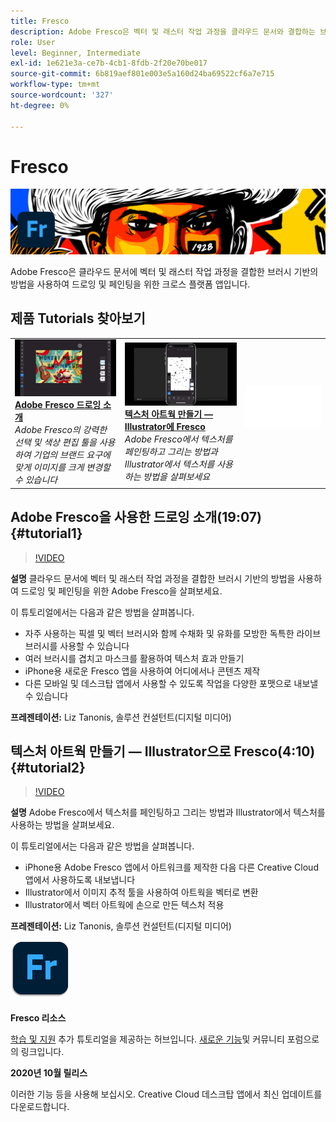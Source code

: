 ```yaml
---
title: Fresco
description: Adobe Fresco은 벡터 및 래스터 작업 과정을 클라우드 문서와 결합하는 브러시 기반의 방법을 사용하여 드로잉 및 페인팅을 위한 크로스 플랫폼 앱입니다
role: User
level: Beginner, Intermediate
exl-id: 1e621e3a-ce7b-4cb1-8fdb-2f20e70be017
source-git-commit: 6b819aef801e003e5a160d24ba69522cf6a7e715
workflow-type: tm+mt
source-wordcount: '327'
ht-degree: 0%

---
```


# Fresco

![튜토리얼 메인 이미지](../assets/Fresco.jpg)

Adobe Fresco은 클라우드 문서에 벡터 및 래스터 작업 과정을 결합한 브러시 기반의 방법을 사용하여 드로잉 및 페인팅을 위한 크로스 플랫폼 앱입니다.

## 제품 Tutorials 찾아보기

<table style="table-layout:fixed">
<tr>
 <td>
   <a href="fresco.md#tutorial1">
      <img alt="Adobe Fresco 드로잉 소개" src="../assets/fresco_drawingPaintingIntro_tanonis_thumbnail.jpg" />
   </a>
    <div>
   <a href="fresco.md#tutorial1"><strong>Adobe Fresco 드로잉 소개</strong></a>
    </div>
    <em>Adobe Fresco의 강력한 선택 및 색상 편집 툴을 사용하여 기업의 브랜드 요구에 맞게 이미지를 크게 변경할 수 있습니다</em>
    <br>
  </td>
  <td>
   <a href="fresco.md#tutorial2">
      <img alt="텍스처 아트웍 만들기 — Illustrator에 Fresco" src="../assets/fresco_textureToVector_tanonis_thumbnail.jpg" />
   </a>
    <div>
   <a href="fresco.md#tutorial2"><strong>텍스처 아트웍 만들기 — Illustrator에 Fresco</strong></a>
    </div>
    <em>Adobe Fresco에서 텍스처를 페인팅하고 그리는 방법과 Illustrator에서 텍스처를 사용하는 방법을 살펴보세요</em>
    <br>
  </td>
  <td>
    <img alt="스페이서" src="../assets/Whitespacer.png" />
    <div>
    <br>
  </td>
</tr>
</table>

## Adobe Fresco을 사용한 드로잉 소개(19:07) {#tutorial1}

>[!VIDEO](https://video.tv.adobe.com/v/326946?hidetitle=true)

**설명**
클라우드 문서에 벡터 및 래스터 작업 과정을 결합한 브러시 기반의 방법을 사용하여 드로잉 및 페인팅을 위한 Adobe Fresco을 살펴보세요.

이 튜토리얼에서는 다음과 같은 방법을 살펴봅니다.
* 자주 사용하는 픽셀 및 벡터 브러시와 함께 수채화 및 유화를 모방한 독특한 라이브 브러시를 사용할 수 있습니다
* 여러 브러시를 겹치고 마스크를 활용하여 텍스처 효과 만들기
* iPhone용 새로운 Fresco 앱을 사용하여 어디에서나 콘텐츠 제작
* 다른 모바일 및 데스크탑 앱에서 사용할 수 있도록 작업을 다양한 포맷으로 내보낼 수 있습니다

**프레젠테이션:**
Liz Tanonis, 솔루션 컨설턴트(디지털 미디어)

## 텍스처 아트웍 만들기 — Illustrator으로 Fresco(4:10) {#tutorial2}

>[!VIDEO](https://video.tv.adobe.com/v/326947?hidetitle=true)

**설명**
Adobe Fresco에서 텍스처를 페인팅하고 그리는 방법과 Illustrator에서 텍스처를 사용하는 방법을 살펴보세요.

이 튜토리얼에서는 다음과 같은 방법을 살펴봅니다.
* iPhone용 Adobe Fresco 앱에서 아트워크를 제작한 다음 다른 Creative Cloud 앱에서 사용하도록 내보냅니다
* Illustrator에서 이미지 추적 툴을 사용하여 아트웍을 벡터로 변환
* Illustrator에서 벡터 아트웍에 손으로 만든 텍스처 적용

**프레젠테이션:**
Liz Tanonis, 솔루션 컨설턴트(디지털 미디어)

![Fresco 로고](../assets/fr_appicon_96.png)

**Fresco 리소스**

[학습 및 지원](https://helpx.adobe.com/support/adobe-fresco.html) 추가 튜토리얼을 제공하는 허브입니다. [새로운 기능](https://helpx.adobe.com/fresco/using/whats-new.html)및 커뮤니티 포럼으로의 링크입니다.

**2020년 10월 릴리스**

이러한 기능 등을 사용해 보십시오. Creative Cloud 데스크탑 앱에서 최신 업데이트를 다운로드합니다.
